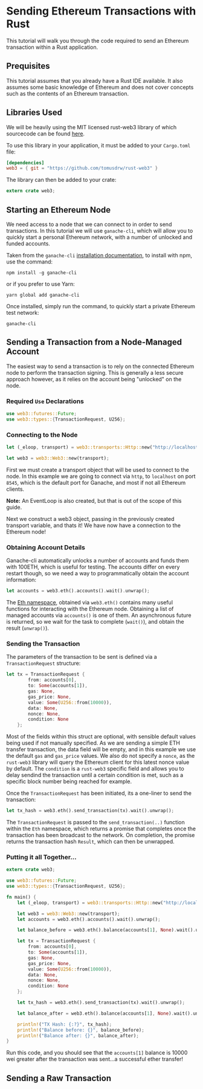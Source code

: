 # Sending Ethereum Transactions with Rust

This tutorial will walk you through the code required to send an Ethereum transaction within a Rust application.

## Prequisites

This tutorial assumes that you already have a Rust IDE available.  It also assumes some basic knowledge of Ethereum and does not cover concepts such as the contents of an Ethereum transaction.  

## Libraries Used

We will be heavily using the MIT licensed rust-web3 library of which sourcecode can be found [here](https://github.com/tomusdrw/rust-web3).

To use this library in your application, it must be added to your `Cargo.toml` file:

```toml
[dependencies]
web3 = { git = "https://github.com/tomusdrw/rust-web3" }

```

The library can then be added to your crate:

```rust
extern crate web3;
```

## Starting an Ethereum Node

We need access to a node that we can connect to in order to send transactions.  In this tutorial we will use `ganache-cli`, which will allow you to quickly start a personal Ethereum network, with a number of unlocked and funded accounts.

Taken from the `ganache-cli` [installation documentation](https://github.com/trufflesuite/ganache-cli#installation), to install with npm, use the command:

```
npm install -g ganache-cli
```

or if you prefer to use Yarn:

```
yarn global add ganache-cli
```

Once installed, simply run the command, to quickly start a private Ethereum test network:

```
ganache-cli
```

## Sending a Transaction from a Node-Managed Account

The easiest way to send a transaction is to rely on the connected Ethereum node to perform the transaction signing.  This is generally a less secure approach however, as it relies on the account being "unlocked" on the node.

### Required `Use` Declarations

```rust
use web3::futures::Future;
use web3::types::{TransactionRequest, U256};
```

### Connecting to the Node

```rust
let (_eloop, transport) = web3::transports::Http::new("http://localhost:8545").unwrap();

let web3 = web3::Web3::new(transport);
```

First we must create a transport object that will be used to connect to the node. In this example we are going to connect via `http`, to `localhost` on port `8545`, which is the default port for Ganache, and most if not all Ethereum clients.

**Note:** An EventLoop is also created, but that is out of the scope of this guide.

Next we construct a web3 object, passing in the previously created transport variable, and thats it!  We have now have a connection to the Ethereum node!

### Obtaining Account Details

Ganache-cli automatically unlocks a number of accounts and funds them with 100ETH, which is useful for testing.  The accounts differ on every restart though, so we need a way to programmatically obtain the account information:

```rust
let accounts = web3.eth().accounts().wait().unwrap();

```

The [Eth namespace](https://tomusdrw.github.io/rust-web3/web3/api/struct.Eth.html), obtained via `web3.eth()` contains many useful functions for interacting with the Ethereum node.  Obtaining a list of managed accounts via `accounts()` is one of them.  An asynchronous future is returned, so we wait for the task to complete (`wait()`), and obtain the result (`unwrap()`).

### Sending the Transaction

The parameters of the transaction to be sent is defined via a `TransactionRequest` structure:

```rust
let tx = TransactionRequest {
        from: accounts[0],
        to: Some(accounts[1]),
        gas: None,
        gas_price: None,
        value: Some(U256::from(10000)),
        data: None,
        nonce: None,
        condition: None
    };
```

Most of the fields within this struct are optional, with sensible default values being used if not manually specified.  As we are sending a simple ETH transfer transaction, the data field will be empty, and in this example we use the default `gas` and `gas_price` values.  We also do not specify a `nonce`, as the `rust-web3` library will query the Ethereum client for this latest nonce value by default.  The `condition` is a `rust-web3` specific field and allows you to delay sendind the transaction until a certain condition is met, such as a specific block number being reached for example.

Once the `TransactionRequest` has been initiated, its a one-liner to send the transaction:

```rust
let tx_hash = web3.eth().send_transaction(tx).wait().unwrap();
```

The `TransactionRequest` is passed to the `send_transaction(..)` function within the `Eth` namespace, which returns a promise that completes once the transaction has been broadcast to the network.  On completion, the promise returns the transaction hash `Result`, which can then be unwrapped.

### Putting it all Together...

```rust
extern crate web3;

use web3::futures::Future;
use web3::types::{TransactionRequest, U256};

fn main() {
    let (_eloop, transport) = web3::transports::Http::new("http://localhost:8545").unwrap();

    let web3 = web3::Web3::new(transport);
    let accounts = web3.eth().accounts().wait().unwrap();

    let balance_before = web3.eth().balance(accounts[1], None).wait().unwrap();

    let tx = TransactionRequest {
        from: accounts[0],
        to: Some(accounts[1]),
        gas: None,
        gas_price: None,
        value: Some(U256::from(10000)),
        data: None,
        nonce: None,
        condition: None
    };

    let tx_hash = web3.eth().send_transaction(tx).wait().unwrap();

    let balance_after = web3.eth().balance(accounts[1], None).wait().unwrap();

    println!("TX Hash: {:?}", tx_hash);
    println!("Balance before: {}", balance_before);
    println!("Balance after: {}", balance_after);
}

```

Run this code, and you should see that the `accounts[1]` balance is 10000 wei greater after the transaction was sent...a successful ether transfer!

## Sending a Raw Transaction